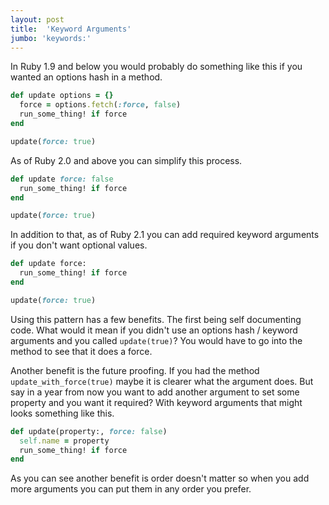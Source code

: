 ```yaml
---
layout: post
title:  'Keyword Arguments'
jumbo: 'keywords:'
---
```

In Ruby 1.9 and below you would probably do something like this if you wanted an options hash in a method.
```ruby
def update options = {}
  force = options.fetch(:force, false)
  run_some_thing! if force
end

update(force: true)
```

As of Ruby 2.0 and above you can simplify this process.
```ruby
def update force: false
  run_some_thing! if force
end

update(force: true)
```

In addition to that, as of Ruby 2.1 you can add required keyword arguments if you don't want optional values.
```ruby
def update force:
  run_some_thing! if force
end

update(force: true)
```

Using this pattern has a few benefits. The first being self documenting code. What would it mean if you didn't use an options hash / keyword arguments and you called `update(true)`? You would have to go into the method to see that it does a force.

Another benefit is the future proofing. If you had the method `update_with_force(true)` maybe it is clearer what the argument does. But say in a year from now you want to add another argument to set some property and you want it required? With keyword arguments that might looks something like this.

```ruby
def update(property:, force: false)
  self.name = property
  run_some_thing! if force
end
```

As you can see another benefit is order doesn't matter so when you add more arguments you can put them in any order you prefer.
